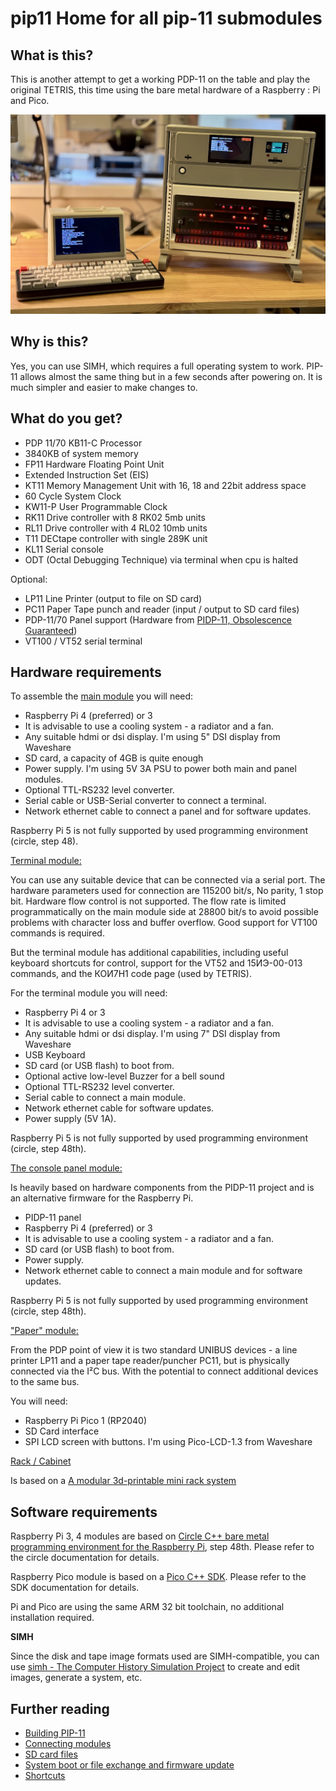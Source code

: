 # pip11 Home for all pip-11 submodules

## What is this?

This is another attempt to get a working PDP-11 on the table and play the original TETRIS, this time using the bare metal hardware of a Raspberry : Pi and Pico.

![pdp-11 on the table](resources/pip11-cover.jpg)

## Why is this?

Yes, you can use SIMH, which requires a full operating system to work. PIP-11 allows almost the same thing but in a few seconds after powering on. It is much simpler and easier to make changes to.

## What do you get?

- PDP 11/70 KB11-C Processor
- 3840KB of system memory
- FP11 Hardware Floating Point Unit
- Extended Instruction Set (EIS)
- KT11 Memory Management Unit with 16, 18 and 22bit address space
- 60 Cycle System Clock
- KW11-P User Programmable Clock
- RK11 Drive controller with 8 RK02 5mb units
- RL11 Drive controller with 4 RL02 10mb units
- T11 DECtape controller with single 289K unit
- KL11 Serial console
- ODT (Octal Debugging Technique) via terminal when cpu is halted

Optional:

- LP11 Line Printer (output to file on SD card)
- PC11 Paper Tape punch and reader (input / output to SD card files)
- PDP-11/70 Panel support (Hardware from [PIDP-11, Obsolescence Guaranteed](https://obsolescence.wixsite.com/obsolescence/pidp-11 ))
- VT100 / VT52 serial terminal

## Hardware requirements

To assemble the <ins>main module</ins> you will need:

- Raspberry Pi 4 (preferred)  or 3
- It is advisable to use a cooling system - a radiator and a fan.
- Any suitable hdmi or dsi display. I'm using 5" DSI display from Waveshare
- SD card, a capacity of 4GB is quite enough
- Power supply. I'm using 5V 3A PSU to power both main and panel modules.
- Optional TTL-RS232 level converter.
- Serial cable or USB-Serial converter to connect a terminal.
- Network ethernet cable to connect a panel and for software updates.

Raspberry Pi 5 is not fully supported by used programming environment (circle, step 48).

<ins>Terminal module:</ins>

You can use any suitable device that can be connected via a serial port.
The hardware parameters used for connection are 115200 bit/s, No parity, 1 stop bit.
Hardware flow control is not supported.
The flow rate is limited programmatically on the main module side at 28800 bit/s to avoid possible problems with character loss and buffer overflow.
Good support for VT100 commands is required.

But the terminal module has additional capabilities, including useful keyboard shortcuts for control, support for the VT52 and 15ИЭ-00-013 commands, and the КОИ7Н1 code page (used by TETRIS).

For the terminal module you will need:

- Raspberry Pi 4 or 3
- It is advisable to use a cooling system - a radiator and a fan.
- Any suitable hdmi or dsi display. I'm using 7" DSI display from Waveshare
- USB Keyboard
- SD card (or USB flash) to boot from.
- Optional active low-level Buzzer for a bell sound
- Optional TTL-RS232 level converter.
- Serial cable to connect a main module.
- Network ethernet cable for software updates.
- Power supply (5V 1A).

Raspberry Pi 5 is not fully supported by used programming environment (circle, step 48th).

<ins>The console panel module:</ins>

Is heavily based on hardware components from the PIDP-11 project and is an alternative firmware for the Raspberry Pi.

- PIDP-11 panel
- Raspberry Pi 4 (preferred) or 3
- It is advisable to use a cooling system - a radiator and a fan.
- SD card (or USB flash) to boot from.
- Power supply.
- Network ethernet cable to connect a main module and for software updates.

Raspberry Pi 5 is not fully supported by used programming environment (circle, step 48th).

<ins>"Paper" module:</ins>

From the PDP point of view it is two standard UNIBUS devices - a line printer LP11 and a paper tape reader/puncher PC11, but is physically connected via the I²C bus. With the potential to connect additional devices to the same bus.

You will need:

- Raspberry Pi Pico 1 (RP2040)
- SD Card interface
- SPI LCD screen with buttons. I'm using Pico-LCD-1.3 from Waveshare

<ins>Rack / Cabinet</ins>

Is based on a [A modular 3d-printable mini rack system](https://github.com/jazwa/rackstack)


## Software requirements

Raspberry Pi 3, 4 modules are based on [Circle C++ bare metal programming environment for the Raspberry Pi](https://github.com/rsta2/circle), step 48th. Please refer to the circle documentation for details.

Raspberry Pico module is based on a [Pico C++ SDK](https://www.raspberrypi.com/documentation/microcontrollers/c_sdk.html). Please refer to the SDK documentation for details.

Pi and Pico are using the same ARM 32 bit toolchain, no additional installation required.

**SIMH**

Since the disk and tape image formats used are SIMH-compatible, you can use 
[simh - The Computer History Simulation Project](https://github.com/simh/simh) to create and edit images, generate a system, etc.

## Further reading

- [Building PIP-11](BUILD.md)
- [Connecting modules](PINOUT.md)
- [SD card files](SDCARD.md)
- [System boot or file exchange and firmware update](BOOT.md)
- [Shortcuts](SHORTCUTS.md)
